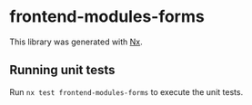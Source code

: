 # frontend-modules-forms

This library was generated with [Nx](https://nx.dev).

## Running unit tests

Run `nx test frontend-modules-forms` to execute the unit tests.
